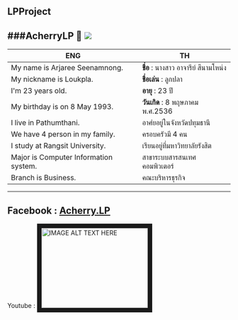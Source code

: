 ## LPProject
###AcherryLP :kiss:
[<img src="https://scontent.fbkk10-1.fna.fbcdn.net/v/t1.0-1/p160x160/14238317_555010558026261_5865719711564211147_n.jpg?oh=42434d01382ce0ae39cb1e2b23bf44a8&oe=58762EB3">](https://www.facebook.com/Acherry.LP)
---
|**ENG**                         |**TH**                          |
|--------------------------------|------------------------------  |
| My name is Arjaree Seenamnong. |**ชื่อ** : นางสาว อาจารีย์  สีนามโหน่ง    |                  
| My nickname is Loukpla.        |**ชื่อเล่น** : ลูกปลา                   | 
| I'm 23 years old.              |**อายุ** : 23 ปี                        |
| My birthday is on 8 May 1993.  |**วันเกิด** : 8 พฤษภาคม พ.ศ.2536      |
| I live in Pathumthani.         |อาศํยอยู่ในจังหวัดปทุมธานี             |
|We have 4 person in my family.  |ครอบครัวมี 4 คน                    |
|I study at Rangsit University.  |เรียนอยู่ที่มหาวิทยาลัยรังสิต            |
|Major is Computer Information system.|สาขาระบบสารสนเทศคอมพิวเตอร์   |
|Branch is Business.             |คณะบริหารธุรกิจ                    |
---
 Facebook : [Acherry.LP](https://www.facebook.com/Acherry.LP)
---
Youtube : 
<a href="https://www.youtube.com/watch?v=QyhrOruvT1c
" target="_blank"><img src="https://i.ytimg.com/vi/QyhrOruvT1c/maxresdefault.jpg" 
alt="IMAGE ALT TEXT HERE" width="240" height="180" border="10" /></a>


